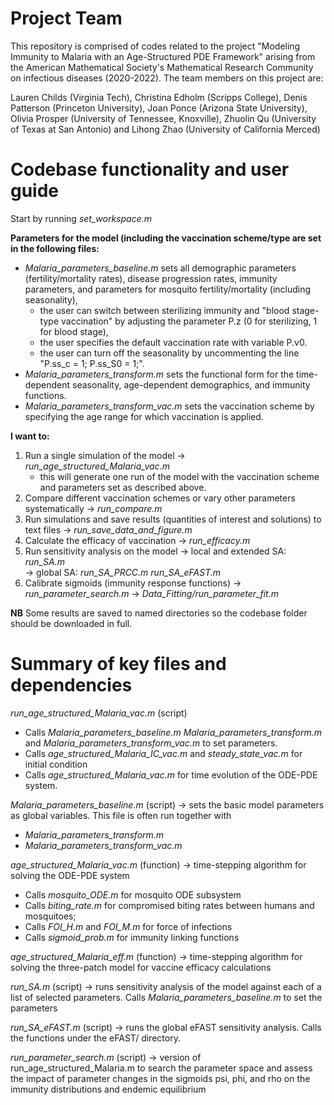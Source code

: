 # Project Team

This repository is comprised of codes related to the project "Modeling Immunity to Malaria with an Age-Structured PDE Framework" arising from the American Mathematical Society's Mathematical Research Community on infectious diseases (2020-2022). The team members on this project are:

Lauren Childs (Virginia Tech), Christina Edholm (Scripps College), Denis Patterson (Princeton University), Joan Ponce (Arizona State University), Olivia Prosper (University of Tennessee, Knoxville), Zhuolin Qu (University of Texas at San Antonio) and Lihong Zhao (University of California Merced)

# Codebase functionality and user guide

Start by running _set_workspace.m_

**Parameters for the model (including the vaccination scheme/type are set in the following files:**

- _Malaria_parameters_baseline.m_ sets all demographic parameters (fertility/mortality rates), disease progression rates, immunity parameters, and parameters for mosquito fertility/mortality (including seasonality),
  - the user can switch between sterilizing immunity and "blood stage-type vaccination" by adjusting the parameter P.z (0 for sterilizing, 1 for blood stage),
  - the user specifies the default vaccination rate with variable P.v0.
  - the user can turn off the seasonality by uncommenting the line "P.ss_c = 1; P.ss_S0 = 1;".
- _Malaria_parameters_transform.m_ sets the functional form for the time-dependent seasonality, age-dependent demographics, and immunity functions.
- _Malaria_parameters_transform_vac.m_ sets the vaccination scheme by specifying the age range for which vaccination is applied.

**I want to:**

1. Run a single simulation of the model -> _run_age_structured_Malaria_vac.m_
    - this will generate one run of the model with the vaccination scheme and parameters set as described above.
2. Compare different vaccination schemes or vary other parameters systematically -> _run_compare.m_
3. Run simulations and save results (quantities of interest and solutions) to text files -> _run_save_data_and_figure.m_
4. Calculate the efficacy of vaccination -> _run_efficacy.m_
5. Run sensitivity analysis on the model 
  -> local and extended SA: _run_SA.m_  
  -> global SA: _run_SA_PRCC.m_ _run_SA_eFAST.m_
6. Calibrate sigmoids (immunity response functions) -> _run_parameter_search.m_ -> _Data_Fitting/run_parameter_fit.m_

**NB** Some results are saved to named directories so the codebase folder should be downloaded in full.

# Summary of key files and dependencies

_run_age_structured_Malaria_vac.m_ (script) 
 - Calls _Malaria_parameters_baseline.m_ _Malaria_parameters_transform.m_ and _Malaria_parameters_transform_vac.m_ to set parameters.
 - Calls _age_structured_Malaria_IC_vac.m_ and _steady_state_vac.m_ for initial condition
 - Calls _age_structured_Malaria_vac.m_ for time evolution of the ODE-PDE system.

_Malaria_parameters_baseline.m_ (script) -> sets the basic model parameters as global variables. This file is often run together with
 - _Malaria_parameters_transform.m_  
 - _Malaria_parameters_transform_vac.m_ 

_age_structured_Malaria_vac.m_ (function) -> time-stepping algorithm for solving the ODE-PDE system
 - Calls _mosquito_ODE.m_ for mosquito ODE subsystem
 - Calls _biting_rate.m_ for compromised biting rates between humans and mosquitoes; 
 - Calls _FOI_H.m_ and _FOI_M.m_ for force of infections
 - Calls _sigmoid_prob.m_ for immunity linking functions

_age_structured_Malaria_eff.m_ (function) -> time-stepping algorithm for solving the three-patch model for vaccine efficacy calculations

_run_SA.m_ (script) -> runs sensitivity analysis of the model against each of a list of selected parameters. Calls _Malaria_parameters_baseline.m_ to set the parameters

_run_SA_eFAST.m_ (script) -> runs the global eFAST sensitivity analysis. Calls the functions under the eFAST/ directory.

_run_parameter_search.m_ (script) -> version of run_age_structured_Malaria.m to search the parameter space and assess the impact of parameter changes in the sigmoids psi, phi, and rho on the immunity distributions and endemic equilibrium













